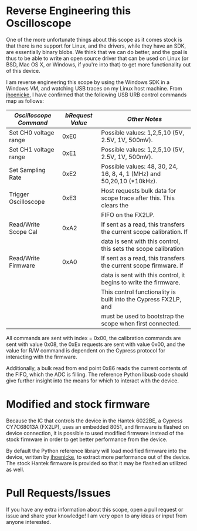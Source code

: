 # Reverse Engineering this Oscilloscope

One of the more unfortunate things about this scope as it comes stock is that there is no support for Linux, and
the drivers, while they have an SDK, are essentially binary blobs. We think that we can do better, and the goal
is thus to be able to write an open source driver that can be used on Linux (or BSD, Mac OS X, or Windows, if you're
into that) to get more functionality out of this device. 

I am reverse engineering this scope by using the Windows SDK in a Windows VM, and watching USB traces on my Linux
host machine. From [jhoenicke](https://github.com/jhoenicke), I have confirmed that the following USB URB control 
commands map as follows:

| *Oscilloscope Command* | *bRequest Value* | *Other Notes*                                                         |
|------------------------|------------------|-----------------------------------------------------------------------|
|   Set CH0 voltage range|      0xE0        | Possible values: 1,2,5,10 (5V, 2.5V, 1V, 500mV).                      |
|   Set CH1 voltage range|      0xE1        | Possible values: 1,2,5,10 (5V, 2.5V, 1V, 500mV).                      |
|   Set Sampling Rate    |      0xE2        | Possible values: 48, 30, 24, 16, 8, 4, 1 (MHz) and 50,20,10 (*10kHz). |
|   Trigger Oscilloscope |      0xE3        | Host requests bulk data for scope trace after this. This clears the   |
|                        |                   |     FIFO on the FX2LP.                                               |
|   Read/Write Scope Cal |      0xA2        | If sent as a read, this transfers the current scope calibration. If   |
|                        |                   |     data is sent with this control, this sets the scope calibration  |
|   Read/Write Firmware  |      0xA0        | If sent as a read, this transfers the current scope firmware. If      |
|                        |                   |     data is sent with this control, it begins to write the firmware. |
|                        |                   |     This control functionality is built into the Cypress FX2LP, and  |
|                        |                   |     must be used to bootstrap the scope when first connected.        |

All commands are sent with index = 0x00, the calibration commands are sent with value 0x08, the 0xEx requests are sent
with value 0x00, and the value for R/W command is dependent on the Cypress protocol for interacting with the firmware.

Additionally, a bulk read from end point 0x86 reads the current contents of the FIFO, which the ADC is filling. The
reference Python libusb code should give further insight into the means for which to interact with the device.

# Modified and stock firmware

Because the IC that controls the device in the Hantek 6022BE, a Cypress CY7C68013A (FX2LP), uses an embedded 8051, and
firmware is flashed on device connection, it is possible to used modified firmware instead of the stock firmware in
order to get better performance from the device.

By default the Python reference library will load modified firmware into the device, written by 
[jhoenicke](https://github.com/jhoenicke), to extract more performance out of the device. The stock Hantek firmware
is provided so that it may be flashed an utilized as well.

# Pull Requests/Issues

If you have any extra information about this scope, open a pull request or issue and share your knowledge! I am very
open to any ideas or input from anyone interested.